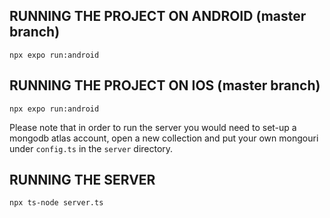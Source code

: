 ## RUNNING THE PROJECT ON ANDROID (master branch)
``` npx expo run:android ```

## RUNNING THE PROJECT ON IOS (master branch)
``` npx expo run:android ```

Please note that in order to run the server you would need to set-up a mongodb atlas account, open a new collection and put your own mongouri under ```config.ts``` in the ```server``` directory.

## RUNNING THE SERVER
``` npx ts-node server.ts ```
